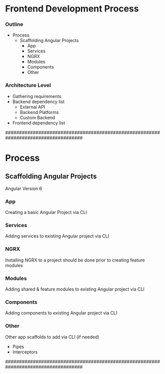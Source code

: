 # Frontend Development Process

### Outline
- Process
    - Scaffolding Angular Projects
        - App
        - Services
        - NGRX
        - Modules
        - Components
        - Other

### Architecture Level
- Gathering requirements
- Backend dependency list
    - External API
    - Backend Platforms
    - Custom Backend
- Frontend dependency list

####################################################################################

# Process

## Scaffolding Angular Projects
Angular Version 6

### App
Creating a basic Angular Project via CLI

### Services
Adding services to existing Angular project via CLI

### NGRX
Installing NGRX to a project should be done prior to creating feature modules

### Modules
Adding shared & feature modules to existing Angular project via CLI

### Components
Adding components to existing Angular project via CLI

### Other
Other app scaffolds to add via CLI (if needed)
- Pipes
- Interceptors

####################################################################################
